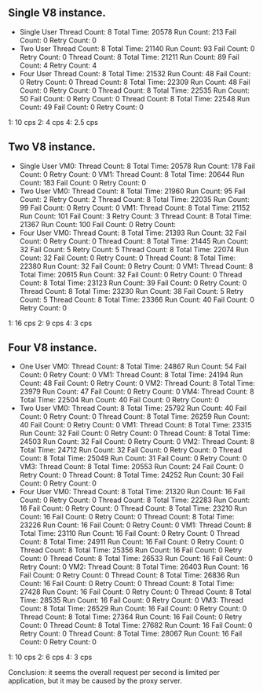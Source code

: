 Single V8 instance.
-------------------
- Single User
  Thread Count: 8 Total Time: 20578 Run Count: 213 Fail Count: 0 Retry Count: 0
- Two User
  Thread Count: 8 Total Time: 21140 Run Count: 93 Fail Count: 0 Retry Count: 0
  Thread Count: 8 Total Time: 21211 Run Count: 89 Fail Count: 4 Retry Count: 4
- Four User
  Thread Count: 8 Total Time: 21532 Run Count: 48 Fail Count: 0 Retry Count: 0
  Thread Count: 8 Total Time: 22309 Run Count: 48 Fail Count: 0 Retry Count: 0
  Thread Count: 8 Total Time: 22535 Run Count: 50 Fail Count: 0 Retry Count: 0
  Thread Count: 8 Total Time: 22548 Run Count: 49 Fail Count: 0 Retry Count: 0

1: 10 cps
2: 4 cps
4: 2.5 cps

Two V8 instance.
----------------
- Single User
  VM0: Thread Count: 8 Total Time: 20578 Run Count: 178 Fail Count: 0 Retry Count: 0
  VM1: Thread Count: 8 Total Time: 20644 Run Count: 183 Fail Count: 0 Retry Count: 0
- Two User
  VM0: Thread Count: 8 Total Time: 21960 Run Count: 95 Fail Count: 2 Retry Count: 2
       Thread Count: 8 Total Time: 22035 Run Count: 99 Fail Count: 0 Retry Count: 0
  VM1: Thread Count: 8 Total Time: 21152 Run Count: 101 Fail Count: 3 Retry Count: 3
       Thread Count: 8 Total Time: 21367 Run Count: 100 Fail Count: 0 Retry Count:  
- Four User
  VM0: Thread Count: 8 Total Time: 21393 Run Count: 32 Fail Count: 0 Retry Count: 0
       Thread Count: 8 Total Time: 21445 Run Count: 32 Fail Count: 5 Retry Count: 5
       Thread Count: 8 Total Time: 22074 Run Count: 32 Fail Count: 0 Retry Count: 0
       Thread Count: 8 Total Time: 22380 Run Count: 32 Fail Count: 0 Retry Count: 0 
  VM1: Thread Count: 8 Total Time: 20615 Run Count: 32 Fail Count: 0 Retry Count: 0
       Thread Count: 8 Total Time: 23123 Run Count: 39 Fail Count: 0 Retry Count: 0
       Thread Count: 8 Total Time: 23230 Run Count: 38 Fail Count: 5 Retry Count: 5
       Thread Count: 8 Total Time: 23366 Run Count: 40 Fail Count: 0 Retry Count: 0

1: 16 cps
2: 9 cps
4: 3 cps

Four V8 instance.
-----------------
- One User
  VM0: Thread Count: 8 Total Time: 24867 Run Count: 54 Fail Count: 0 Retry Count: 0
  VM1: Thread Count: 8 Total Time: 24194 Run Count: 48 Fail Count: 0 Retry Count: 0
  VM2: Thread Count: 8 Total Time: 23979 Run Count: 47 Fail Count: 0 Retry Count: 0
  VM4: Thread Count: 8 Total Time: 22504 Run Count: 40 Fail Count: 0 Retry Count: 0
- Two User
  VM0: Thread Count: 8 Total Time: 25792 Run Count: 40 Fail Count: 0 Retry Count: 0
       Thread Count: 8 Total Time: 26259 Run Count: 40 Fail Count: 0 Retry Count: 0
  VM1: Thread Count: 8 Total Time: 23315 Run Count: 32 Fail Count: 0 Retry Count: 0
       Thread Count: 8 Total Time: 24503 Run Count: 32 Fail Count: 0 Retry Count: 0
  VM2: Thread Count: 8 Total Time: 24712 Run Count: 32 Fail Count: 0 Retry Count: 0
       Thread Count: 8 Total Time: 25049 Run Count: 31 Fail Count: 0 Retry Count: 0
  VM3: Thread Count: 8 Total Time: 20553 Run Count: 24 Fail Count: 0 Retry Count: 0
       Thread Count: 8 Total Time: 24252 Run Count: 30 Fail Count: 0 Retry Count: 0
- Four User
  VM0: Thread Count: 8 Total Time: 21320 Run Count: 16 Fail Count: 0 Retry Count: 0
       Thread Count: 8 Total Time: 22283 Run Count: 16 Fail Count: 0 Retry Count: 0
       Thread Count: 8 Total Time: 23210 Run Count: 16 Fail Count: 0 Retry Count: 0
       Thread Count: 8 Total Time: 23226 Run Count: 16 Fail Count: 0 Retry Count: 0
  VM1: Thread Count: 8 Total Time: 23110 Run Count: 16 Fail Count: 0 Retry Count: 0
       Thread Count: 8 Total Time: 24911 Run Count: 16 Fail Count: 0 Retry Count: 0
       Thread Count: 8 Total Time: 25356 Run Count: 16 Fail Count: 0 Retry Count: 0
       Thread Count: 8 Total Time: 26533 Run Count: 16 Fail Count: 0 Retry Count: 0
  VM2: Thread Count: 8 Total Time: 26403 Run Count: 16 Fail Count: 0 Retry Count: 0
       Thread Count: 8 Total Time: 26836 Run Count: 16 Fail Count: 0 Retry Count: 0
       Thread Count: 8 Total Time: 27428 Run Count: 16 Fail Count: 0 Retry Count: 0
       Thread Count: 8 Total Time: 28535 Run Count: 16 Fail Count: 0 Retry Count: 0
  VM3: Thread Count: 8 Total Time: 26529 Run Count: 16 Fail Count: 0 Retry Count: 0
       Thread Count: 8 Total Time: 27364 Run Count: 16 Fail Count: 0 Retry Count: 0
       Thread Count: 8 Total Time: 27682 Run Count: 16 Fail Count: 0 Retry Count: 0
       Thread Count: 8 Total Time: 28067 Run Count: 16 Fail Count: 0 Retry Count: 0

1: 10 cps
2: 6 cps
4: 3 cps

Conclusion: it seems the overall request per second is limited per application, but it may be caused by the proxy server.
